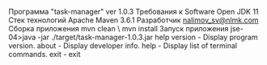 Программа
"task-manager" ver 1.0.3
Требования к Software
Open JDK 11
Стек технологий
Apache Maven 3.6.1
Разработчик
nalimov_sv@nlmk.com
Сборка приложения
mvn clean \ mvn install
Запуск приложения
jse-04>java -jar ./target/task-manager-1.0.3.jar help
version - Display program version.
about - Display developer info.
help - Display list of terminal commands.
exit - exit